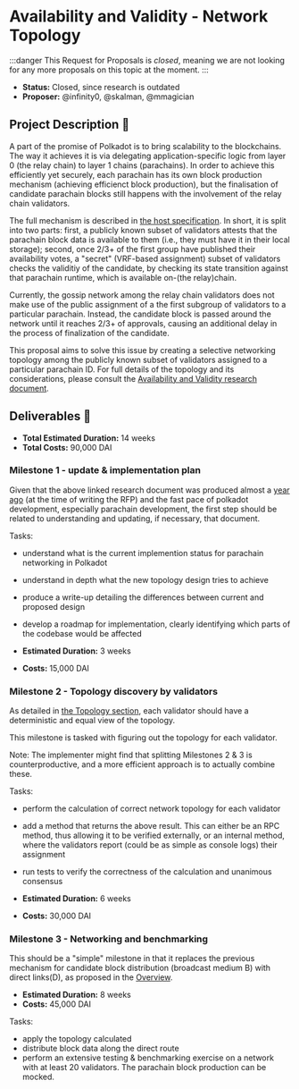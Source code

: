 # Availability and Validity - Network Topology

:::danger
This Request for Proposals is _closed_, meaning we are not looking for any more proposals on this topic at the moment.
:::

- **Status:** Closed, since research is outdated
- **Proposer:** @infinity0, @skalman, @mmagician

## Project Description :page_facing_up:

A part of the promise of Polkadot is to bring scalability to the blockchains. The way it achieves it is via delegating application-specific logic from layer 0 (the relay chain) to layer 1 chains (parachains). In order to achieve this efficiently yet securely, each parachain has its own block production mechanism (achieving efficienct block production), but the finalisation of candidate parachain blocks still happens with the involvement of the relay chain validators.

The full mechanism is described in [the host specification](https://spec.polkadot.network/chapter-anv). In short, it is split into two parts: first, a publicly known subset of validators attests that the parachain block data is available to them (i.e., they must have it in their local storage); second, once 2/3+ of the first group have published their availability votes, a "secret" (VRF-based assignment) subset of validators checks the validitiy of the candidate, by checking its state transition against that parachain runtime, which is available on-(the relay)chain.

Currently, the gossip network among the relay chain validators does not make use of the public assignment of a the first subgroup of validators to a particular parachain. Instead, the candidate block is passed around the network until it reaches 2/3+ of approvals, causing an additional delay in the process of finalization of the candidate.

This proposal aims to solve this issue by creating a selective networking topology among the publicly known subset of validators assigned to a particular parachain ID. For full details of the topology and its considerations, please consult the [Availability and Validity research document](https://github.com/w3f/research/commit/f1a698b34bda8a93433a0f8d9ab1b303c340cb31#diff-13146c2f4b910ccf22483fd1292efdaa079f5b07a966f76716e5bda35a6b3715).

## Deliverables :nut_and_bolt:

- **Total Estimated Duration:** 14 weeks
- **Total Costs:** 90,000 DAI

### Milestone 1 - update & implementation plan

Given that the above linked research document was produced almost a [year ago](https://github.com/w3f/research/commit/f1a698b34bda8a93433a0f8d9ab1b303c340cb31#diff-13146c2f4b910ccf22483fd1292efdaa079f5b07a966f76716e5bda35a6b3715) (at the time of writing the RFP) and the fast pace of polkadot development, especially parachain development, the first step should be related to understanding and updating, if necessary, that document.

Tasks:

- understand what is the current implemention status for parachain networking in Polkadot
- understand in depth what the new topology design tries to achieve
- produce a write-up detailing the differences between current and proposed design
- develop a roadmap for implementation, clearly identifying which parts of the codebase would be affected

- **Estimated Duration:** 3 weeks
- **Costs:** 15,000 DAI

### Milestone 2 - Topology discovery by validators

As detailed in [the Topology section](https://research.web3.foundation/en/latest/polkadot/networking/3-avail-valid.html#topology), each validator should have a deterministic and equal view of the topology.

This milestone is tasked with figuring out the topology for each validator.

Note: The implementer might find that splitting Milestones 2 & 3 is counterproductive, and a more efficient approach is to actually combine these.

Tasks:

- perform the calculation of correct network topology for each validator
- add a method that returns the above result. This can either be an RPC method, thus allowing it to be verified externally, or an internal method, where the validators report (could be as simple as console logs) their assignment
- run tests to verify the correctness of the calculation and unanimous consensus

- **Estimated Duration:** 6 weeks
- **Costs:** 30,000 DAI

### Milestone 3 - Networking and benchmarking

This should be a "simple" milestone in that it replaces the previous mechanism for candidate block distribution (broadcast medium B) with direct links(D), as proposed in the [Overview](https://research.web3.foundation/en/latest/polkadot/networking/3-avail-valid.html#overview).

- **Estimated Duration:** 8 weeks
- **Costs:** 45,000 DAI

Tasks:

- apply the topology calculated
- distribute block data along the direct route
- perform an extensive testing & benchmarking exercise on a network with at least 20 validators. The parachain block production can be mocked.
